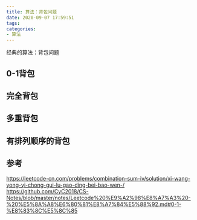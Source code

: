 ```yaml
---
title: 算法：背包问题
date: 2020-09-07 17:59:51
tags:
categories:
- 算法
---
```

经典的算法：背包问题
<!-- more -->
## 0-1背包
## 完全背包
## 多重背包
## 有排列顺序的背包

## 参考
https://leetcode-cn.com/problems/combination-sum-iv/solution/xi-wang-yong-yi-chong-gui-lu-gao-ding-bei-bao-wen-/
https://github.com/CyC2018/CS-Notes/blob/master/notes/Leetcode%20%E9%A2%98%E8%A7%A3%20-%20%E5%8A%A8%E6%80%81%E8%A7%84%E5%88%92.md#0-1-%E8%83%8C%E5%8C%85